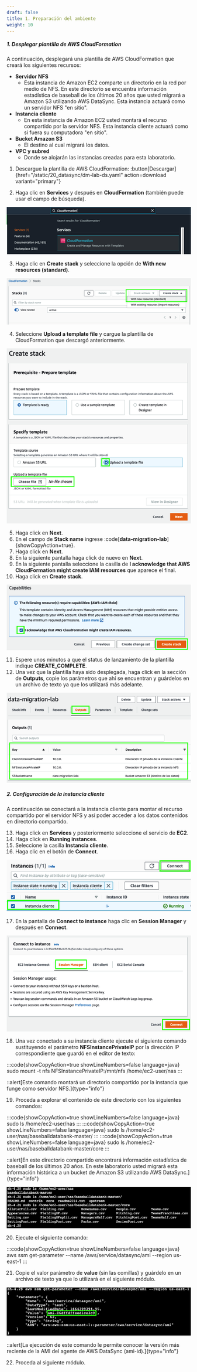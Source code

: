 ```yaml
---
draft: false
title: 1. Preparación del ambiente
weight: 10
---
```

##### 1. Desplegar plantilla de AWS CloudFormation

A continuación, desplegará una plantilla de AWS CloudFormation que creará los siguientes recursos:

- **Servidor NFS**
    - Esta instancia de Amazon EC2 comparte un directorio en la red por medio de NFS. En este directorio se encuentra información estadística de baseball de los últimos 20 años que usted migrará a Amazon S3 utilizando AWS DataSync. Esta instancia actuará como un servidor NFS "en sitio".
- **Instancia cliente**
    - En esta instancia de Amazon EC2 usted montará el recurso compartido por la servidor NFS. Esta instancia cliente actuará como si fuera su computadora "en sitio".
- **Bucket Amazon S3**
    - El destino al cual migrará los datos.
- **VPC y subred**
    - Donde se alojarán las instancias creadas para esta laboratorio.


1. Descargue la plantilla de AWS CloudFormation: :button[Descargar]{href="/static/20_datasync/dm-lab-ds.yaml" action=download variant="primary"}

2. Haga clic en **Services** y después en **CloudFormation** (también puede usar el campo de búsqueda).

![CloudFormation](/static/images/ds/cloudformation1.png)

3. Haga clic en **Create stack** y seleccione la opción de **With new resources (standard)**.

![CloudFormation](/static/images/ds/cloudformation2.png)

4. Seleccione **Upload a template file** y cargue la plantilla de CloudFormation que descargó anteriormente.

![CloudFormation](/static/images/ds/cloudformation3.png)

5. Haga click en **Next**.
6. En el campo de **Stack name** ingrese :code[**data-migration-lab**]{showCopyAction=true}.
7. Haga click en **Next**.
8. En la siguiente pantalla haga click de nuevo en **Next**.
9. En la siguiente pantalla seleccione la casilla de **I acknowledge that AWS CloudFormation might create IAM resources** que aparece el final.
10. Haga click en **Create stack**.

![CloudFormation](/static/images/ds/acknowledgerole.png)

11. Espere unos minutos a que el status de lanzamiento de la plantilla indique **CREATE_COMPLETE**.
12. Una vez que la plantilla haya sido desplegada, haga click en la sección de **Outputs**, copie los parámetros que ahí se encuentran y guárdelos en un archivo de texto ya que los utilizará más adelante.

![Outputs](/static/images/ds/outputs.png)

##### 2. Configuración de la instancia cliente

A continuación se conectará a la instancia cliente para montar el recurso compartido por el servidor NFS y así poder acceder a los datos contenidos en directorio compartido.

13. Haga click en **Services** y posteriormente seleccione el servicio de **EC2**.
14. Haga click en **Running instances**.
15. Seleccione la casilla  **Instancia cliente**.
16. Haga clic en el botón de **Connect**.

![Connect to Linux Server](/static/images/ds/connect1.png)

17. En la pantalla de **Connect to instance** haga clic en **Session Manager** y después en **Connect**.

![Connect to Linux Server](/static/images/ds/connect2.png)

18. Una vez conectado a su instancia cliente ejecute el siguiente comando sustituyendo el parámetro **NFSInstancePrivateIP** por la dirección IP correspondiente que guardó en el editor de texto:

:::code{showCopyAction=true showLineNumbers=false language=java}
sudo mount -t nfs NFSInstancePrivateIP:/mnt/nfs /home/ec2-user/nas
:::

::alert[Este comando montará un directorio compartido por la instancia que funge como servidor NFS.]{type="info"}

19. Proceda a explorar el contenido de este directorio con los siguientes comandos:

:::code{showCopyAction=true showLineNumbers=false language=java}
sudo ls /home/ec2-user/nas
:::
:::code{showCopyAction=true showLineNumbers=false language=java}
sudo ls /home/ec2-user/nas/baseballdatabank-master/
:::
:::code{showCopyAction=true showLineNumbers=false language=java}
sudo ls /home/ec2-user/nas/baseballdatabank-master/core
:::

::alert[En este directorio compartido encontrará información estadística de baseball de los últimos 20 años. En este laboratorio usted migrará esta información histórica a un bucket de Amazon S3 utilizando AWS DataSync.]{type="info"}

![EC2 CLI](/static/images/ds/explorenfs.png)

20. Ejecute el siguiente comando:

:::code{showCopyAction=true showLineNumbers=false language=java}
aws ssm get-parameter --name /aws/service/datasync/ami --region us-east-1
:::

21. Copie el valor parámetro de **value** (sin las comillas) y guárdelo en un archivo de texto ya que lo utilizará en el siguiente módulo.

![Copy AMI id](/static/images/ds/copyami-id.png)

::alert[La ejecución de este comando le permite conocer la versión más reciente de la AMI del agente de AWS DataSync (ami-id).]{type="info"}

22. Proceda al siguiente módulo.